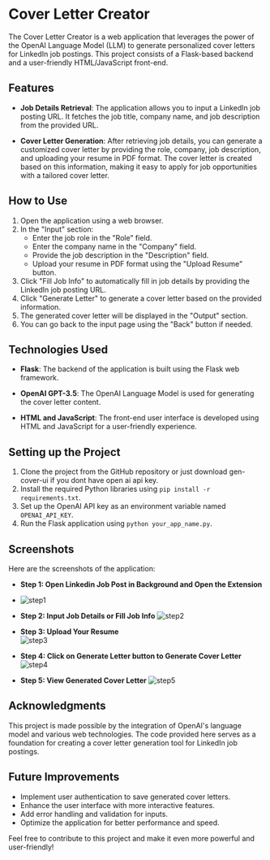 # Cover Letter Creator

The Cover Letter Creator is a web application that leverages the power of the OpenAI Language Model (LLM) to generate personalized cover letters for LinkedIn job postings. This project consists of a Flask-based backend and a user-friendly HTML/JavaScript front-end.

## Features

- **Job Details Retrieval**: The application allows you to input a LinkedIn job posting URL. It fetches the job title, company name, and job description from the provided URL.

- **Cover Letter Generation**: After retrieving job details, you can generate a customized cover letter by providing the role, company, job description, and uploading your resume in PDF format. The cover letter is created based on this information, making it easy to apply for job opportunities with a tailored cover letter.

## How to Use

1. Open the application using a web browser.
2. In the "Input" section:
   - Enter the job role in the "Role" field.
   - Enter the company name in the "Company" field.
   - Provide the job description in the "Description" field.
   - Upload your resume in PDF format using the "Upload Resume" button.
3. Click "Fill Job Info" to automatically fill in job details by providing the LinkedIn job posting URL.
4. Click "Generate Letter" to generate a cover letter based on the provided information.
5. The generated cover letter will be displayed in the "Output" section.
6. You can go back to the input page using the "Back" button if needed.

## Technologies Used

- **Flask**: The backend of the application is built using the Flask web framework.

- **OpenAI GPT-3.5**: The OpenAI Language Model is used for generating the cover letter content.

- **HTML and JavaScript**: The front-end user interface is developed using HTML and JavaScript for a user-friendly experience.

## Setting up the Project

1. Clone the project from the GitHub repository or just download gen-cover-ui if you dont have open ai api key.
2. Install the required Python libraries using `pip install -r requirements.txt`.
3. Set up the OpenAI API key as an environment variable named `OPENAI_API_KEY`.
4. Run the Flask application using `python your_app_name.py`.

## Screenshots

Here are the screenshots of the application:
- **Step 1: Open Linkedin Job Post in Background and Open the Extension**
-   ![step1](https://github.com/Aryann29/Linkedin-Cover-Letter-Generator-Extension-Using-LLM/assets/63531062/93592997-66bd-4a0b-949b-6b59bdb4d8d1)

  
- **Step 2: Input Job Details or Fill Job Info**
![step2](https://github.com/Aryann29/Linkedin-Cover-Letter-Generator-Extension-Using-LLM/assets/63531062/977b2024-97fa-4211-b28e-f6194f720881)


- **Step 3: Upload Your Resume**  
![step3](https://github.com/Aryann29/Linkedin-Cover-Letter-Generator-Extension-Using-LLM/assets/63531062/a85e5a17-204c-448f-8d38-35e94f1cbb06)

- **Step 4: Click on Generate Letter button to Generate Cover Letter**
 ![step4](https://github.com/Aryann29/Linkedin-Cover-Letter-Generator-Extension-Using-LLM/assets/63531062/6e57dbed-1c7a-4b69-be51-2e3cad3c1469)

- **Step 5: View Generated Cover Letter**
![step5](https://github.com/Aryann29/Linkedin-Cover-Letter-Generator-Extension-Using-LLM/assets/63531062/9cc58426-d321-43b7-b61e-4ca3239f387b)

## Acknowledgments

This project is made possible by the integration of OpenAI's language model and various web technologies. The code provided here serves as a foundation for creating a cover letter generation tool for LinkedIn job postings.

## Future Improvements

- Implement user authentication to save generated cover letters.
- Enhance the user interface with more interactive features.
- Add error handling and validation for inputs.
- Optimize the application for better performance and speed.

Feel free to contribute to this project and make it even more powerful and user-friendly!
